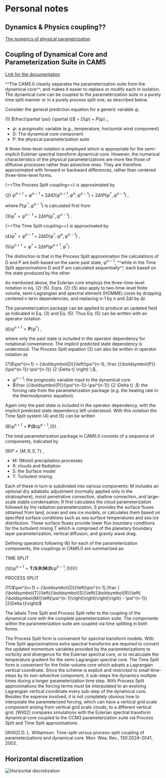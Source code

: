 # Personal notes



## Dynamics & Physics coupling??

[The numerics of physical parametrization](https://www.ecmwf.int/sites/default/files/elibrary/2004/8032-numerics-physical-parameterization.pdf)

## Coupling of Dynamical Core and Parameterization Suite in CAM5

[Link for the documentation](https://ncar.github.io/CAM/doc/build/html/cam5_scientific_guide/pd_coupling.html)

^^The CAM5.0 cleanly separates the parameterization suite from the dynamical core^^, and makes it easier to replace or modify each in isolation. The dynamical core can be coupled to the parameterization suite in a purely time split manner or in a purely process split one, as described below.

Consider the general prediction equation for a generic variable $\psi$,

(1) $\frac{\partial \psi} {\partial t}$ = $D\left(\psi\right)$  + $P\left(\psi\right)$ ;,

- $\psi$: a prognostic variable (e.g., temperature, horizontal wind component)
- D: The dynamical core component
- P: the physical parameterization suite

A three-time-level notation is employed which is appropriate for the semi-implicit Eulerian spectral transform dynamical core. However, the numerical characteristics of the physical parameterizations are more like those of diffusive processes rather than advective ones. They are therefore approximated with forward or backward differences, rather than centered three-time-level forms.

{==The Process Split coupling==} is approximated by

(2) $\psi^{n+1}$ = $\psi^{n-1} + 2\Delta t D(\psi^{n+1},\psi^{n},\psi^{n-1})
                        + 2\Delta t P(\psi^*,\psi^{n-1}) \;,$

where $P(\psi^*,\psi^{n-1})$ is calculated first from

(3)$\psi^* = \psi^{n-1} + 2\Delta t P(\psi^*,\psi^{n-1}) \;.$

{==The Time Split coupling==} is approximated by

(4)$\psi^* = \psi^{n-1} + 2\Delta t D(\psi^*,\psi^{n},\psi^{n-1}) \;,$

(5)$\psi^{n+1} = \psi^* + 2\Delta t P(\psi^{n+1},\psi^*) \;$.

The distinction is that in the Process Split approximation the calculations of D and P are both based on the same past state, $\psi^{n-1}$, ^^while in the Time Split approximations D and P are calculated sequentially^^, each based on the state produced by the other.

As mentioned above, the Eulerian core employs the three-time-level notation in eq. (2)-(5). Eqns. (2)-(5) also apply to two-time-level finite volume, semi-Lagrangian and spectral element (HOMME) cores by dropping centered n term dependencies, and replacing n-1 by n and $2 \Delta t$ by $\Delta t$.


The parameterization package can be applied to produce an updated field as indicated in Eq. (3) and Eq. (5). Thus Eq. (5) can be written with an operator notation

(6)$\psi^{n+1} = {\boldsymbol{P}}\left(\psi^*\right) \;$,

where only the past state is included in the operator dependency for notational convenience. The implicit predicted state dependency is understood. The Process Split equation (2) can also be written in operator notation as

(7)$\psi^{n+1} = {\boldsymbol{D}}\left(\psi^{n-1},
      \frac {{\boldsymbol{P}}(\psi^{n-1})-\psi^{n-1}} {2 \Delta t} \right) \;$,

- $\psi^{n-1}$: the prognostic variable input to the dynamical core
- $\frac {{\boldsymbol{P}}(\psi^{n-1})-\psi^{n-1}} {2 \Delta t} ;$: the forcing rate from the parameterization package (e.g. the heating rate in the thermodynamic equation). 

Again only the past state is included in the operator dependency, with the implicit predicted state dependency left understood. With this notation the Time Split system (4) and (5) can be written

(8)$\psi^{n+1} = {\boldsymbol{P}}\left({\boldsymbol{D}}\left(\psi^{n-1},0\right)\right) \;$.

The total parameterization package in CAM5.0 consists of a sequence of components, indicated by

(9)$P = \{ M,R,S,T \} \;$,

- M: (Moist) precipitation processes
- R: clouds and Radiation
- S: the Surface model
- T: Turbulent mixing. 

Each of these in turn is subdivided into various components: M includes an optional dry adiabatic adjustment (normally applied only in the stratosphere), moist penetrative convection, shallow convection, and large-scale stable condensation; R first calculates the cloud parameterization followed by the radiation parameterization; S provides the surface fluxes obtained from land, ocean and sea ice models, or calculates them based on specified surface conditions such as sea surface temperatures and sea ice distribution. These surface fluxes provide lower flux boundary conditions for the turbulent mixing T which is comprised of the planetary boundary layer parameterization, vertical diffusion, and gravity wave drag.

Defining operators following (6) for each of the parameterization components, the couplings in CAM5.0 are summarized as:

TIME SPLIT

(10)$\psi^{n+1} = {\boldsymbol{T}}\left({\boldsymbol{S}}\left({\boldsymbol{R}}\left({\boldsymbol{M}}\left(
             {\boldsymbol{D}}\left(\psi^{n-1},0\right)\right)\right)\right)\right)$

PROCESS SPLIT

(11)$\psi^{n+1} = {\boldsymbol{D}}\left(\psi^{n-1},\frac {
{\boldsymbol{T}}\left({\boldsymbol{S}}\left({\boldsymbol{R}}\left(
{\boldsymbol{M}}\left(\psi^{n-1}\right)\right)\right)\right) - \psi^{n-1}}
{2\Delta t}\right)$

The labels Time Split and Process Split refer to the coupling of the dynamical core with the complete parameterization suite. The components within the parameterization suite are coupled via time splitting in both forms.

The Process Split form is convenient for spectral transform models. With Time Split approximations extra spectral transforms are required to convert the updated momentum variables provided by the parameterizations to vorticity and divergence for the Eulerian spectral core, or to recalculate the temperature gradient for the semi-Lagrangian spectral core. The Time Split form is convenient for the finite-volume core which adopts a Lagrangian vertical coordinate. Since the scheme is explicit and restricted to small time-steps by its non-advective component, it sub-steps the dynamics multiple times during a longer parameterization time step. With Process Split approximations the forcing terms must be interpolated to an evolving Lagrangian vertical coordinate every sub-step of the dynamical core. Besides the expense involved, it is not completely obvious how to interpolate the parameterized forcing, which can have a vertical grid scale component arising from vertical grid scale clouds, to a different vertical grid. [Wil02] compares simulations with the Eulerian spectral transform dynamical core coupled to the CCM3 parameterization suite via Process Split and Time Split approximations.


[Wil02]	D. L. Williamson. Time-split versus process-split coupling of parameterizations and dynamical core. Mon. Wea. Rev., 130:2024–2041, 2002.


## Horizontal discretization
![Horizontal discretization](https://agupubs.onlinelibrary.wiley.com/cms/asset/bf1ead11-db1c-46b1-bcfd-67804109d477/jame20932-fig-0001-m.png)









